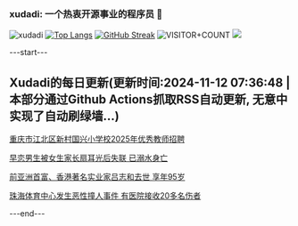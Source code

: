 ### xudadi: 一个热衷开源事业的程序员 👋

![xudadi](https://github-readme-stats-git-masterorgs-github-readme-stats-team.vercel.app/api?username=xudadi)
[![Top Langs](https://github-readme-stats.vercel.app/api/top-langs/?username=xudadi)](https://github.com/anuraghazra/github-readme-stats)
[![GitHub Streak](https://streak-stats.demolab.com?user=xudadi&locale=zh_Hans)](https://git.io/streak-stats)
![VISITOR+COUNT](https://komarev.com/ghpvc/?username=xudadi&label=VISITOR+COUNT)
![](https://raw.githubusercontent.com/xudadi/xudadi/main/assets/github-contribution-grid-snake.svg)


---start---

## Xudadi的每日更新(更新时间:2024-11-12 07:36:48 | 本部分通过Github Actions抓取RSS自动更新, 无意中实现了自动刷绿墙...)

[重庆市江北区新村国兴小学校2025年优秀教师招聘](https://www.gongkaoleida.com/article/2189397)

[早恋男生被女生家长扇耳光后失联 已溺水身亡](https://m.163.com/news/article/JGOEIJBU0001899O.html)

[前亚洲首富、香港著名实业家吕志和去世 享年95岁](https://m.163.com/news/article/JGODG1P30001899O.html)

[珠海体育中心发生恶性撞人事件 有医院接收20多名伤者](https://m.163.com/news/article/JGOCDP7H0001899O.html)

---end---
